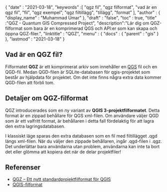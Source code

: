 {
  "date" : "2021-03-18",
  "keywords" :[ "qgz fil", "qgz filformat", "vad är en qgz fil", "fil", "qgz exempel", "qgz filtillägg", "tillägg", "format" ],
  "author" : {
    "display_name" : "Muhammad Umar"
},
  "draft" : "false",
  "toc" : true,
  "title" :"QGZ - Quantum GIS Compressed Project",
  "description":"Lär dig om QGZ-filformat som bara är en komprimerad QGS och API:er som kan skapa och öppna QGZ-filer.",
  "linktitle" : "QGZ",
  "menu" : {
    "docs" : {
      "parent" : "gis"
}
},
  "lastmod" : "2021-03-18"
}

## Vad är en QGZ fil?

Filformatet **QGZ** är ett komprimerat arkiv som innehåller en [QGS](/gis/qgs/) fil och en QGD-fil. Medan QGD-filen är SQLite-databasen för qgis-projektet som består av hjälpdata för projektet. Om det inte finns några extra data kommer QGD-filen att förbli tom.

## Detaljer om QGZ-filformat

QGZ introducerades som en ny variant av **QGIS 3-projektfilformatet**. Detta format är en zippad behållare för QGS xml-filen. Om användare väljer QGD som är ett valfritt format, är behållaren i detta fall fördelaktig för att lagra den extra lagringsdatabasen.

I klassiskt läge sparas den extra databasen som en fil med filtillägget .qgd längs xml-filen. När du väljer den zippade behållaren, ingår .qgd-filen i .qgz. Det underlättar bara användarna utan problem, användarna kan inte ta bort det eller glömma att kopiera det när de delar projektfiler!


## Referenser

* [QGZ – Ett nytt standardprojektfilformat för QGIS](https://oslandia.com/en/2018/06/01/qgz-a-new-default-project-file-format-for-qgis/)
* [QGIS-filformat](https://docs.qgis.org/3.16/en/docs/user_manual/appendices/qgis_file_formats.html)

